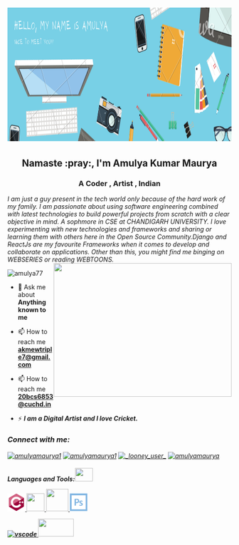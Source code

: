 
<h1 align="center"> <img src="https://github.com/Amulya77/Amulya77.github.io/blob/main/amulya.png?raw=true" height="300" width="1100" /> 
  <h2 align="center">Namaste :pray:, I'm Amulya Kumar Maurya</h2>
<h3 align="center">A Coder , Artist , Indian</h3>
 <i>I am just a guy present in the tech world only because of the hard work of my family. I am passionate about using software engineering combined with latest technologies to build powerful projects from scratch with a clear objective in mind. A sophmore in CSE at CHANDIGARH UNIVERSITY. I love experimenting with new technologies and frameworks and sharing or learning them with others here in the Open Source Community.Django and ReactJs are my favourite Frameworks when it comes to develop and collaborate on applications. Other than this, you might find me binging on WEBSERIES or reading WEBTOONS.</i> 
<img align='right' src="https://cdni.iconscout.com/illustration/premium/thumb/college-student-boy-studying-on-laptop-with-e-books-2710149-2261433.png" height="300" width="400">
<p align="left"> <img src="https://komarev.com/ghpvc/?username=amulya77&label=Profile%20views&color=0e75b6&style=flat" alt="amulya77" /> </p>



- 💬 Ask me about **Anything known to me**

- 📫 How to reach me **akmewtriple7@gmail.com**

- 📫 How to reach me **20bcs6853@cuchd.in**

- ⚡ <i>**I am a Digital Artist and I love Cricket.**<i>


<h3 align="left">Connect with me:</h3>
<p align="left">
 <a href="https://twitter.com/amulyamaurya1" target="blank"><img align="center" src="https://cdn.jsdelivr.net/npm/simple-icons@3.0.1/icons/twitter.svg" alt="amulyamaurya1" height="30" width="40" /></a> 
<a href="https://www.linkedin.com/in/amulya-maurya-25b8621bb/" target="blank"><img align="center" src="https://cdn.jsdelivr.net/npm/simple-icons@3.0.1/icons/linkedin.svg" alt="amulyamaurya1" height="30" width="40" /></a>
<a href="https://instagram.com/_looney_user__" target="blank"><img align="center" src="https://cdn.jsdelivr.net/npm/simple-icons@3.0.1/icons/instagram.svg" alt="_looney_user_" height="30" width="40" /></a>
<a href="https://www.facebook.com/amulya.maurya.9" target="blank"><img align="center" src="https://cdn.jsdelivr.net/npm/simple-icons@3.0.1/icons/facebook.svg" alt="amulyamaurya" height="30" width="40" /></a>
</p>

<p align="left"><h4 align="left">Languages and Tools:<img src="https://camo.githubusercontent.com/be37cdc8f930300096c506ad4574eaae977c48fbb2705cfcb92f4eeab8282c7a/68747470733a2f2f6d656469612e67697068792e636f6d2f6d656469612f56674344417a634b767352364f4d307557672f67697068792e676966" height ="30" width="40"</h4></p>
<p align="left"> <a href="https://www.w3schools.com/cpp/" target="_blank"> <img src="https://raw.githubusercontent.com/devicons/devicon/master/icons/cplusplus/cplusplus-original.svg" alt="cplusplus" width="40" height="40"/><a href="https://www.python.org/" target="_blank"> <img src="https://upload.wikimedia.org/wikipedia/commons/c/c3/Python-logo-notext.svg" height="40" width="40" /> </a> <a href="https://www.javatpoint.com/java-tutorial" target="_blank"> <img src="https://upload.wikimedia.org/wikipedia/en/3/30/Java_programming_language_logo.svg" height="50" width="50" /> </a> 
  <a href="https://www.photoshop.com/en" target="_blank"> <img src="https://raw.githubusercontent.com/devicons/devicon/master/icons/photoshop/photoshop-line.svg" alt="photoshop" width="40" height="40"/> </a> </p>
<p align="left"> <a href="https://code.visualstudio.com/" target="_blank"> <img src="https://miro.medium.com/max/600/1*u9Rw2zT1kQl0I0Oa-9vc_g.png" alt="vscode" width="40" height="40"/>  <a href="https://cloud.google.com/" target="_blank"> <img src="https://cloud.google.com/_static/cloud/images/social-icon-google-cloud-1200-630.png" width="80" height="40"/> </a>

